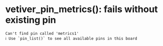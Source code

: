# vetiver_pin_metrics(): fails without existing pin

    Can't find pin called 'metrics1'
    ℹ Use `pin_list()` to see all available pins in this board

